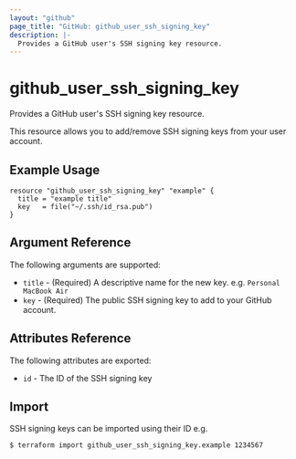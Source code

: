 ```yaml
---
layout: "github"
page_title: "GitHub: github_user_ssh_signing_key"
description: |-
  Provides a GitHub user's SSH signing key resource.
---
```


# github_user_ssh_signing_key

Provides a GitHub user's SSH signing key resource.

This resource allows you to add/remove SSH signing keys from your user account.

## Example Usage

```hcl
resource "github_user_ssh_signing_key" "example" {
  title = "example title"
  key   = file("~/.ssh/id_rsa.pub")
}
```

## Argument Reference

The following arguments are supported:

* `title` - (Required) A descriptive name for the new key. e.g. `Personal MacBook Air`
* `key` - (Required) The public SSH signing key to add to your GitHub account.

## Attributes Reference

The following attributes are exported:

* `id` - The ID of the SSH signing key

## Import

SSH signing keys can be imported using their ID e.g.

```
$ terraform import github_user_ssh_signing_key.example 1234567
```
